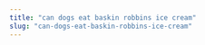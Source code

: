 ```yaml
---
title: "can dogs eat baskin robbins ice cream"
slug: "can-dogs-eat-baskin-robbins-ice-cream"
---
```


